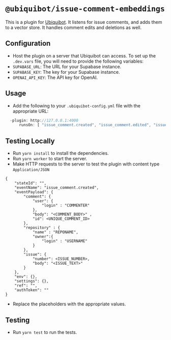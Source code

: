# `@ubiquibot/issue-comment-embeddings`

This is a plugin for [Ubiquibot](https://github.com/ubiquity/ubiquibot-kernel). It listens for issue comments, and adds them to a vector store. It handles comment edits and deletions as well.

## Configuration
- Host the plugin on a server that Ubiquibot can access.
To set up the `.dev.vars` file, you will need to provide the following variables:
- `SUPABASE_URL`: The URL for your Supabase instance.
- `SUPABASE_KEY`: The key for your Supabase instance.
- `OPENAI_API_KEY`: The API key for OpenAI.

## Usage
- Add the following to your `.ubiquibot-config.yml` file with the appropriate URL:
```javascript
  -plugin: http://127.0.0.1:4000
      runsOn: [ "issue_comment.created", "issue_comment.edited", "issue_comment.deleted" ]
```

## Testing Locally
- Run `yarn install` to install the dependencies.
- Run `yarn worker` to start the server.
- Make HTTP requests to the server to test the plugin with content type `Application/JSON`
```
{
    "stateId": "",
    "eventName": "issue_comment.created",
    "eventPayload": {
        "comment": {
            "user": {
                "login" : "COMMENTER"
            },
            "body": "<COMMENT_BODY>" ,
            "id": <UNIQUE_COMMENT_ID>
        },
        "repository" : {
            "name" : "REPONAME",
            "owner":{
                "login" : "USERNAME"
            }
        },
        "issue": {
            "number": <ISSUE_NUMBER>,
            "body": "<ISSUE_TEXT>"
        }
    },
    "env": {},
    "settings": {},
    "ref": "",
    "authToken": ""
}
```
- Replace the placeholders with the appropriate values.

## Testing
- Run `yarn test` to run the tests.
